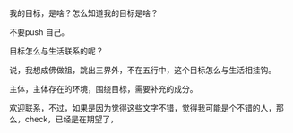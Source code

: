 
我的目标，是啥？怎么知道我的目标是啥？

不要push 自己。


目标怎么与生活联系的呢？

说，我想成佛做祖，跳出三界外，不在五行中，这个目标怎么与生活相挂钩。

主体，主体存在的环境，围绕目标，需要补充的成分。


欢迎联系，不过，如果是因为觉得这些文字不错，觉得我可能是个不错的人，那么，check，已经是在期望了，